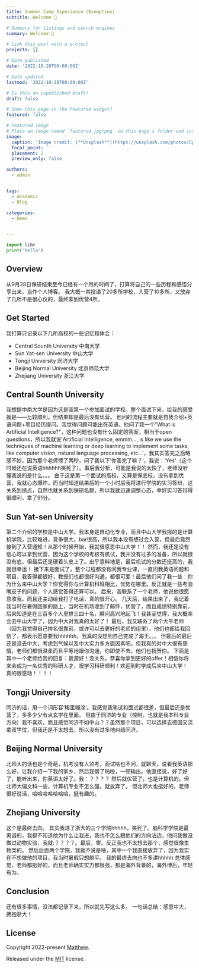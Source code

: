 ```yaml
---
title: Summer Camp Experience (Exemption)
subtitle: Welcome 👋

# Summary for listings and search engines
summary: Welcome 👋 

# Link this post with a project
projects: []

# Date published
date: '2022-10-28T00:00:00Z'

# Date updated
lastmod: '2022-10-28T00:00:00Z'

# Is this an unpublished draft?
draft: false

# Show this page in the Featured widget?
featured: false

# Featured image
# Place an image named `featured.jpg/png` in this page's folder and customize its options here.
image:
  caption: 'Image credit: [**Unsplash**](https://unsplash.com/photos/CpkOjOcXdUY)'
  focal_point: ''
  placement: 2
  preview_only: false

authors:
  - admin


tags:
  - Academic
  - Blog

categories:
  - Demo


---
```


```python
import libr
print('hello')
```

## Overview

从9月28日保研结束至今已经有一个月的时间了，打算将自己的一些历程和感悟分享出来，当作个人博客。
我大概一共投递了20多所学校，入营了10多所，又放弃了几所不是很心仪的，最终拿到优营4所。

## Get Started
我打算只记录以下几所高校的一些记忆和体会：
- Central Sounth University 中南大学
- Sun Yat-sen University 中山大学
- Tongji University 同济大学
- Beijing Normal University 北京师范大学
- Zhejiang University 浙江大学


## Central Sounth University

我想提中南大学是因为这是我第一个参加面试的学校。整个面试下来，给我的感受就是——比较顺利。但结果却是最后没有优营。
他问的流程主要就是自我介绍+英语问题+项目经历提问。我觉得问题可能出在英语，他问了我一个"What is Artificial Intelligence?"，这种问题也没有什么固定的答案，相当于open questions，所以我就说'Artificial Intelligence, emmm..., is like we use the techniques of machine learning or deep learning to implement some tasks, like computer vision, natural language processing, etc...'，我其实答完之后略感不妙，因为那个老师愣了两秒，问了我以下‘你答完了嘛？’，我说：‘Yes'（这个时候还在说英语hhhhhh笑死了）。事后我分析，可能是我说的太快了，老师没听懂我说的是什么。。。
由于这是第一个面试的高校，又算是保底校，没有拿到优营，我就心态爆炸。而当时知道结果后的一个小时后我将进行学院的实习答辩，这关系到绩点，自然也就关系到保研名额，所以我就迅速调整心态，幸好实习答辩得很顺利，拿了91分。

## Sun Yat-sen University

第二个介绍的学校是中山大学。我本身是自动化专业，而且中山大学我报的是计算机学院，比较难进，竞争很大，bar很高，所以我本没有想过会入营，但最后竟然接到了入营通知！从那个时候开始，我就很感恩中山大学！！
然而，我还是没有信心可以拿到优营，因为这个学校的考核有机试，我并没有过多的准备，所以就很没有底，但最后还是硬着头皮上了。出乎意料地是，最后机试的分数还挺高的，我就很幸运！
接下来是面试了，整个过程都没有问我专业课，一直问我英语问题和项目，我答得都很好，教授们也都很好沟通，都很可爱！最后他们问了我一些：你为什么来中山大学？你觉得你与计算机科班相比，优势在哪里。反正就是一些考验嘴皮子的问题，个人感觉答得还算可以。
后来，我联系了一个老师，他说他很愿意收我，而且还主动给我打了电话，真的很开心。
几天后，结果出来了，我记着我当时在暑假回家的路上，当时在机场收到了邮件，优营了，而且成绩特别靠前，后来知道是在三百多个人里排三四十名，瞬间高兴地起飞！我甚至觉得，我大概率会去中山大学了，因为中大对我真的太好了！
最后，我又联系了两个大牛老师（因为我觉得自己排名很靠前，或许可以去更好的老师的组里），他们也都给我回信了，都表示愿意要我hhhhhh，我真的没想到自己变成了海王。。。
但最后的最后还是没去中大，考虑到气候以及中大实力多方面因素吧。但我真的对中大很有感情，老师们都很温柔而且平等地跟你沟通，你即使不去，他们也祝贺你。
下面是其中一个老师给我的回复：嘉源好！没关系，恭喜你拿到更好的offer！相信你将来会成为一名优秀的科研人才，祝学习科研顺利！欢迎到时学成后来中山大学！
真的很感动！！！！

## Tongji University
同济的话，用一个词形容‘稀里糊涂’。我感觉我笔试和面试都很差，但最后还是优营了，多多少少有点玄学在里面。
但由于同济的专业（控制，也就是我本科专业方向）我不喜欢，而且感觉同济不如中山？？虽然那个项目，可以选择去德国交流拿双学位，但我还是不太想去，所以没有过多地纠结同济。

## Beijing Normal University
北师大的话也是个奇葩，机考没有人监考，面试啥也不问，就聊天，说看我英语那么好，让我介绍一下我的家乡，然后我劈了啪啦，一顿输出。他直接说，好了好了，能听出来，你英语太好了。我：？？？？
然后就优营了，也是计算机的。但北师大偏文科一些，计算机专业不怎么强，就放弃了。
但北师大也挺好的，老师很好说话，哈哈哈哈哈哈哈，挺有趣的。

## Zhejiang University
这个是最终去向。
其实我进了浙大的三个学院hhhhh，笑死了。脑科学学院是最离谱的，我都不知道他为什么让我进，我也不怎么跟他们的方向沾边，他问我做没做过动物实验，我就:？？？？。最后，寄。反正我也不太想去那个，感觉很像生物类的。
然后后面两个学院，我就不说是啥，其中一个我直接放弃了，因为我实在不想做他的项目，我当时暑假只想躺平。
我的最终去向也不多讲hhhhh 总体感觉，老师都挺好的，而且老师确实实力都很强，都是海外背景的，海外博后，年轻有为。

## Conclusion
还有很多事情，没法都记录下来，所以就先写这么多。
一句话总结：感恩中大，拥抱浙大！

## License

Copyright 2022-present [Matthew](https://matthew-jiayuan-su.netlify.app).

Released under the [MIT](https://github.com/SU-JIAYUAN/academic-website/blob/main/LICENSE.md) license.
